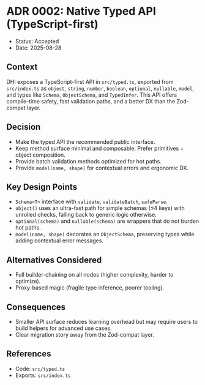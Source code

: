 # ADR 0002: Native Typed API (TypeScript-first)

- Status: Accepted
- Date: 2025-08-28

## Context
DHI exposes a TypeScript-first API in `src/typed.ts`, exported from `src/index.ts` as `object`, `string`, `number`, `boolean`, `optional`, `nullable`, `model`, and types like `Schema`, `ObjectSchema`, and `TypedInfer`. This API offers compile-time safety, fast validation paths, and a better DX than the Zod-compat layer.

## Decision
- Make the typed API the recommended public interface.
- Keep method surface minimal and composable. Prefer primitives + object composition.
- Provide batch validation methods optimized for hot paths.
- Provide `model(name, shape)` for contextual errors and ergonomic DX.

## Key Design Points
- `Schema<T>` interface with `validate`, `validateBatch`, `safeParse`.
- `object()` uses an ultra-fast path for simple schemas (≤4 keys) with unrolled checks, falling back to generic logic otherwise.
- `optional(schema)` and `nullable(schema)` are wrappers that do not burden hot paths.
- `model(name, shape)` decorates an `ObjectSchema`, preserving types while adding contextual error messages.

## Alternatives Considered
- Full builder-chaining on all nodes (higher complexity, harder to optimize).
- Proxy-based magic (fragile type inference, poorer tooling).

## Consequences
- Smaller API surface reduces learning overhead but may require users to build helpers for advanced use cases.
- Clear migration story away from the Zod-compat layer.

## References
- Code: `src/typed.ts`
- Exports: `src/index.ts`
